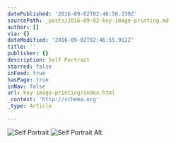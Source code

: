 ```yaml
---
datePublished: '2016-09-02T02:46:56.339Z'
sourcePath: _posts/2016-09-02-key-image-printing.md
author: []
via: {}
dateModified: '2016-09-02T02:46:55.912Z'
title: ''
publisher: {}
description: Self Portrait
starred: false
inFeed: true
hasPage: true
inNav: false
url: key-image-printing/index.html
_context: 'http://schema.org'
_type: Article

---
```

![Self Portrait](https://the-grid-user-content.s3-us-west-2.amazonaws.com/3c51afd9-0f94-4227-ae1c-821dd3fdba5c.jpg)
![Self Portrait Alt.](https://the-grid-user-content.s3-us-west-2.amazonaws.com/a9db3307-1133-4540-8e7c-0ef1d3895c31.jpg)